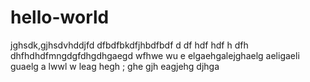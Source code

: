 # hello-world

jghsdk,gjhsdvhddjfd
dfbdfbkdfjhbdfbdf
d
df
hdf
hdf
h
dfh
dhfhdhdfmngdgfdhgdhgaegd  wfhwe wu e elgaehgalejghaelg aeligaeli guaelg a lwwl w leag hegh ; ghe gjh eagjehg djhga 
